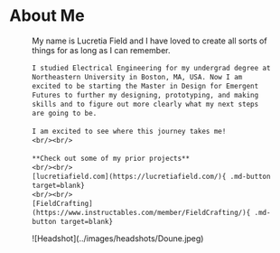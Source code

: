 # About Me 

<div class="grid" markdown>
<figure markdown="span">
    My name is Lucretia Field and I have loved to create all sorts of things for as long as I can remember. 

    I studied Electrical Engineering for my undergrad degree at Northeastern University in Boston, MA, USA. Now I am excited to be starting the Master in Design for Emergent Futures to further my designing, prototyping, and making skills and to figure out more clearly what my next steps are going to be. 

    I am excited to see where this journey takes me!
    <br/><br/>

    **Check out some of my prior projects**
    <br/><br/>
    [lucretiafield.com](https://lucretiafield.com/){ .md-button target=blank}
    <br/><br/>
    [FieldCrafting](https://www.instructables.com/member/FieldCrafting/){ .md-button target=blank}

</figure>

<figure markdown="span">
![Headshot](../images/headshots/Doune.jpeg)
</figure>
</div>